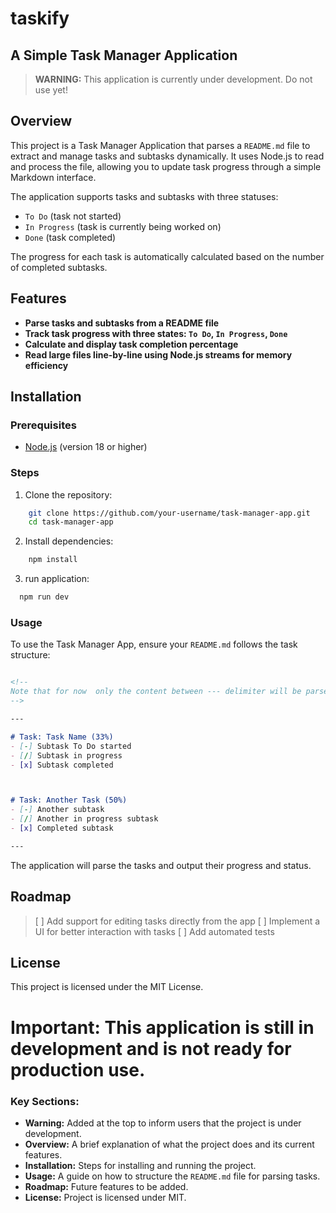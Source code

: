 # taskify

## A Simple Task Manager Application

> **WARNING:** This application is currently under development. Do not use yet!

## Overview

This project is a Task Manager Application that parses a `README.md` file to extract and manage 
tasks and subtasks dynamically. 
It uses Node.js to read and process the file, allowing you to update 
task progress through a simple Markdown interface.

The application supports tasks and subtasks with three statuses:
- `To Do` (task not started)
- `In Progress` (task is currently being worked on)
- `Done` (task completed)

The progress for each task is automatically calculated based on the number of completed subtasks.

## Features

- **Parse tasks and subtasks from a README file**
- **Track task progress with three states: `To Do`, `In Progress`, `Done`**
- **Calculate and display task completion percentage**
- **Read large files line-by-line using Node.js streams for memory efficiency**

## Installation

### Prerequisites

- [Node.js](https://nodejs.org/) (version 18 or higher)

### Steps

1. Clone the repository:
```bash
    git clone https://github.com/your-username/task-manager-app.git
    cd task-manager-app
```
2. Install dependencies:
```bash
    npm install
```
3. run application:
```bash
  npm run dev
```

### Usage

To use the Task Manager App, ensure your `README.md` follows the task structure:
```md

<!--
Note that for now  only the content between --- delimiter will be parsed
-->

--- 

# Task: Task Name (33%)
- [-] Subtask To Do started
- [/] Subtask in progress
- [x] Subtask completed



# Task: Another Task (50%)
- [-] Another subtask
- [/] Another in progress subtask
- [x] Completed subtask

---

```

The application will parse the tasks and output their progress and status.

## Roadmap 

> [ ] Add support for editing tasks directly from the app
> [ ] Implement a UI for better interaction with tasks
> [ ] Add automated tests

## License
This project is licensed under the MIT License.

# Important: This application is still in development and is not ready for production use.


### Key Sections:
- **Warning:** Added at the top to inform users that the project is under development.
- **Overview:** A brief explanation of what the project does and its current features.
- **Installation:** Steps for installing and running the project.
- **Usage:** A guide on how to structure the `README.md` file for parsing tasks.
- **Roadmap:** Future features to be added.
- **License:** Project is licensed under MIT.
